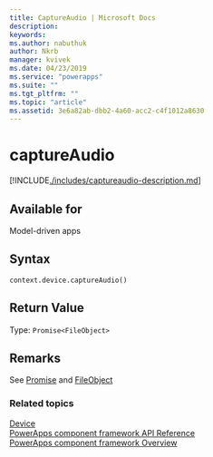 ```yaml
---
title: CaptureAudio | Microsoft Docs
description: 
keywords:
ms.author: nabuthuk
author: Nkrb
manager: kvivek
ms.date: 04/23/2019
ms.service: "powerapps"
ms.suite: ""
ms.tgt_pltfrm: ""
ms.topic: "article"
ms.assetid: 3e6a82ab-dbb2-4a60-acc2-c4f1012a8630
---
```


# captureAudio

[!INCLUDE[./includes/captureaudio-description.md](./includes/captureaudio-description.md)]

## Available for 

Model-driven apps

## Syntax

`context.device.captureAudio()`

## Return Value

Type: `Promise<FileObject>`

## Remarks

See [Promise](https://developer.mozilla.org/docs/Web/JavaScript/Reference/Global_Objects/Promise) and [FileObject](../fileobject.md)

### Related topics

[Device](../device.md)<br/>
[PowerApps component framework API Reference](../../reference/index.md)<br/>
[PowerApps component framework Overview](../../overview.md)